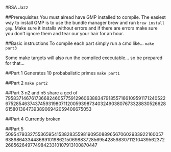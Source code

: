#RSA Jazz

##Prerequisites
You must alread have GMP installed to compile.
The easiest way to install GMP is to use the bundle manager brew and run `brew install gmp`.
Make sure it installs without errors and if there are errors make sure you don't ignore them and tear our your hair for an hour.

##Basic instructions
To compile each part simply run a cmd like...
`make part3`

Some make targets will also run the compiled executable... so be prepared for that...


##Part 1
Generates 10 probabalistic primes
`make part1`

##Part 2
`make part2`

##Part 3
n2 and n5 share a gcd of 7958371467617366824605775912960638834791855716610959117124052267528546374374593198071120059398734032490380767332883052662861580136473938906942059406675053

##Part 4
Currently broken

##Part 5
5095479332755365954153828355981909508896567060293392216005763898643344868910198621506988372856954285983071121043956237226856264977498423310107913100870447